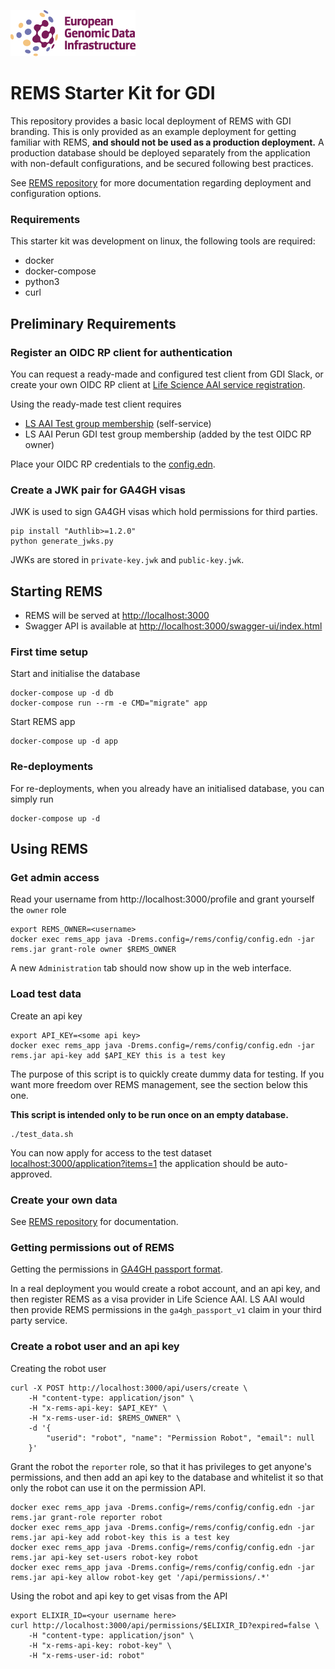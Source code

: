 ![](logo_small.png)

# REMS Starter Kit for GDI

This repository provides a basic local deployment of REMS with GDI branding. This is only provided as an example deployment for getting familiar with REMS, **and should not be used as a production deployment.** A production database should be deployed separately from the application with non-default configurations, and be secured following best practices.

See [REMS repository](https://github.com/CSCfi/rems) for more documentation regarding deployment and configuration options.

### Requirements
This starter kit was development on linux, the following tools are required:
- docker
- docker-compose
- python3
- curl

## Preliminary Requirements

### Register an OIDC RP client for authentication
You can request a ready-made and configured test client from GDI Slack, or create your own OIDC RP client at [Life Science AAI service registration](https://spreg-legacy.aai.elixir-czech.org/).

Using the ready-made test client requires
- [LS AAI Test group membership](https://signup.aai.lifescience-ri.eu/fed/registrar/?vo=lifescience_test) (self-service)
- LS AAI Perun GDI test group membership (added by the test OIDC RP owner)

Place your OIDC RP credentials to the [config.edn](config.edn#L7-L8).

### Create a JWK pair for GA4GH visas
JWK is used to sign GA4GH visas which hold permissions for third parties.
```
pip install "Authlib>=1.2.0"
python generate_jwks.py
```
JWKs are stored in `private-key.jwk` and `public-key.jwk`.

## Starting REMS

- REMS will be served at <http://localhost:3000>
- Swagger API is available at <http://localhost:3000/swagger-ui/index.html>

### First time setup

Start and initialise the database
```
docker-compose up -d db
docker-compose run --rm -e CMD="migrate" app
```

Start REMS app
```
docker-compose up -d app
```

### Re-deployments

For re-deployments, when you already have an initialised database, you can simply run
```
docker-compose up -d
```

## Using REMS

### Get admin access

Read your username from http://localhost:3000/profile and grant yourself the `owner` role
```
export REMS_OWNER=<username>
docker exec rems_app java -Drems.config=/rems/config/config.edn -jar rems.jar grant-role owner $REMS_OWNER
```
A new `Administration` tab should now show up in the web interface.

### Load test data

Create an api key
```
export API_KEY=<some api key>
docker exec rems_app java -Drems.config=/rems/config/config.edn -jar rems.jar api-key add $API_KEY this is a test key
```

The purpose of this script is to quickly create dummy data for testing. If you want more freedom over REMS management, see the section below this one.

**This script is intended only to be run once on an empty database.**
```
./test_data.sh
```

You can now apply for access to the test dataset <localhost:3000/application?items=1> the application should be auto-approved.

### Create your own data

See [REMS repository](https://github.com/CSCfi/rems/blob/master/manual/owner.md) for documentation.

### Getting permissions out of REMS

Getting the permissions in [GA4GH passport format](https://github.com/ga4gh-duri/ga4gh-duri.github.io/blob/master/researcher_ids/ga4gh_passport_v1.md).

In a real deployment you would create a robot account, and an api key, and then register REMS as a visa provider in Life Science AAI. LS AAI would then provide REMS permissions in the `ga4gh_passport_v1` claim in your third party service.

### Create a robot user and an api key

Creating the robot user
```
curl -X POST http://localhost:3000/api/users/create \
    -H "content-type: application/json" \
    -H "x-rems-api-key: $API_KEY" \
    -H "x-rems-user-id: $REMS_OWNER" \
    -d '{
        "userid": "robot", "name": "Permission Robot", "email": null
    }'
```

Grant the robot the `reporter` role, so that it has privileges to get anyone's permissions, and then add an api key to the database and whitelist it so that only the robot can use it on the permission API.
```
docker exec rems_app java -Drems.config=/rems/config/config.edn -jar rems.jar grant-role reporter robot
docker exec rems_app java -Drems.config=/rems/config/config.edn -jar rems.jar api-key add robot-key this is a test key
docker exec rems_app java -Drems.config=/rems/config/config.edn -jar rems.jar api-key set-users robot-key robot
docker exec rems_app java -Drems.config=/rems/config/config.edn -jar rems.jar api-key allow robot-key get '/api/permissions/.*'
```

Using the robot and api key to get visas from the API
```
export ELIXIR_ID=<your username here>
curl http://localhost:3000/api/permissions/$ELIXIR_ID?expired=false \
    -H "content-type: application/json" \
    -H "x-rems-api-key: robot-key" \
    -H "x-rems-user-id: robot"
```
